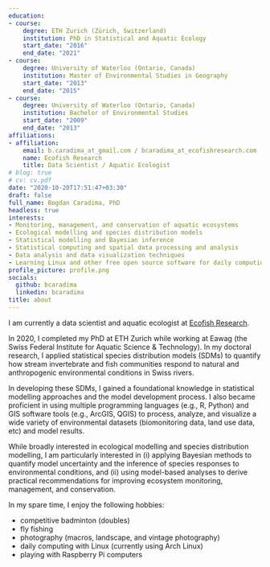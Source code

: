 ```yaml
---
education:
- course:
    degree: ETH Zurich (Zürich, Switzerland)
    institution: PhD in Statistical and Aquatic Ecology
    start_date: "2016"
    end_date: "2021"
- course:
    degree: University of Waterloo (Ontario, Canada)
    institution: Master of Environmental Studies in Geography
    start_date: "2013"
    end_date: "2015"
- course:
    degree: University of Waterloo (Ontario, Canada)
    institution: Bachelor of Environmental Studies
    start_date: "2009"
    end_date: "2013"
affiliations:
- affiliation:
    email: b.caradima_at_gmail.com / bcaradima_at_ecofishresearch.com
    name: Ecofish Research
    title: Data Scientist / Aquatic Ecologist
# blog: true
# cv: cv.pdf
date: "2020-10-20T17:51:47+03:30"
draft: false
full_name: Bogdan Caradima, PhD
headless: true
interests:
- Monitoring, management, and conservation of aquatic ecosystems
- Ecological modelling and species distribution models
- Statistical modelling and Bayesian inference
- Statistical computing and spatial data processing and analysis
- Data analysis and data visualization techniques
- Learning Linux and other free open source software for daily computing
profile_picture: profile.png
socials:
  github: bcaradima
  linkedin: bcaradima
title: about
---
```


I am currently a data scientist and aquatic ecologist at [Ecofish Research](https://www.ecofishresearch.com/).

In 2020, I completed my PhD at ETH Zurich while working at Eawag (the Swiss Federal Institute for Aquatic Science & Technology). In my doctoral research, I applied statistical species distribution models (SDMs) to quantify how stream invertebrate and fish communities respond to natural and anthropogenic environmental conditions in Swiss rivers.

In developing these SDMs, I gained a foundational knowledge in statistical modelling approaches and the model development process. I also became proficient in using multiple programming languages (e.g., R, Python) and GIS software tools (e.g., ArcGIS, QGIS) to process, analyze, and visualize a wide variety of environmental datasets (biomonitoring data, land use data, etc) and model results.

While broadly interested in ecological modelling and species distribution modelling, I am particularly interested in (i) applying Bayesian methods to quantify model uncertainty and the inference of species responses to environmental conditions, and (ii) using model-based analyses to derive practical recommendations for improving ecosystem monitoring, management, and conservation.

In my spare time, I enjoy the following hobbies:

* competitive badminton (doubles)
* fly fishing
* photography (macros, landscape, and vintage photography)
* daily computing with Linux (currently using Arch Linux)
* playing with Raspberry Pi computers

